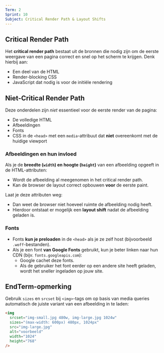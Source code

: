 ```yaml
---
Term: 2  
Sprint: 10  
Subject: Critical Render Path & Layout Shifts  
---
```


## Critical Render Path

Het **critical render path** bestaat uit de bronnen die nodig zijn om de eerste weergave van een pagina correct en snel op het scherm te krijgen. Denk hierbij aan:

- Een deel van de HTML
- Render-blocking CSS
- JavaScript dat nodig is voor de initiële rendering

## Niet-Critical Render Path

Deze onderdelen zijn *niet* essentieel voor de eerste render van de pagina:

- De volledige HTML
- Afbeeldingen
- Fonts
- CSS in de `<head>` met een `media`-attribuut dat **niet** overeenkomt met de huidige viewport

### Afbeeldingen en hun invloed

Als je de **breedte (`width`) en hoogte (`height`)** van een afbeelding opgeeft in de HTML-attributen:

- Wordt de afbeelding al meegenomen in het critical render path.
- Kan de browser de layout correct opbouwen **voor** de eerste paint.

Laat je deze attributen weg:

- Dan weet de browser niet hoeveel ruimte de afbeelding nodig heeft.
- Hierdoor ontstaat er mogelijk een **layout shift** nadat de afbeelding geladen is.

### Fonts

- Fonts **kun je preloaden** in de `<head>` als je ze zelf host (bijvoorbeeld `.woff`-bestanden).
- Als je een font **van Google Fonts** gebruikt, kun je beter linken naar hun CDN (bijv. `fonts.googleapis.com`):
  - Google cachet deze fonts.
  - Als de gebruiker het font eerder op een andere site heeft geladen, wordt het sneller ingeladen op jouw site.

## EndTerm-opmerking

Gebruik `sizes` en `srcset` bij `<img>`-tags om op basis van media queries automatisch de juiste variant van een afbeelding in te laden:

```html
<img 
  srcset="img-small.jpg 480w, img-large.jpg 1024w" 
  sizes="(max-width: 600px) 480px, 1024px" 
  src="img-large.jpg" 
  alt="voorbeeld" 
  width="1024" 
  height="768"
/>
